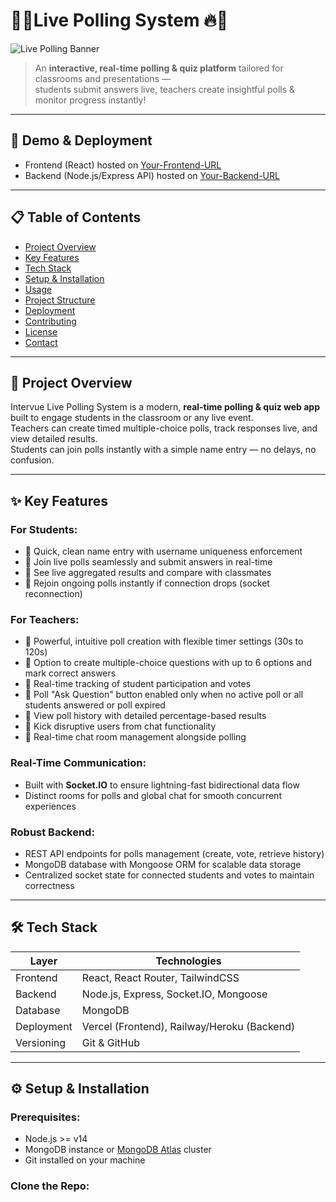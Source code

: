 # 🎉🔥Live Polling System 🔥🎉

![Live Polling Banner](https://user-images.githubusercontent.com/yourusername/banner-image-url.png)

> An **interactive, real-time polling & quiz platform** tailored for classrooms and presentations —  
> students submit answers live, teachers create insightful polls & monitor progress instantly!

---

## 🚀 Demo & Deployment

- Frontend (React) hosted on [Your-Frontend-URL](https://your-frontend-app.vercel.app)  
- Backend (Node.js/Express API) hosted on [Your-Backend-URL](https://your-backend-app.up.railway.app)  

---

## 📋 Table of Contents

- [Project Overview](#project-overview)  
- [Key Features](#key-features)  
- [Tech Stack](#tech-stack)  
- [Setup & Installation](#setup--installation)  
- [Usage](#usage)  
- [Project Structure](#project-structure)  
- [Deployment](#deployment)  
- [Contributing](#contributing)  
- [License](#license)  
- [Contact](#contact)

---

## 📖 Project Overview

Intervue Live Polling System is a modern, **real-time polling & quiz web app** built to engage students in the classroom or any live event.  
Teachers can create timed multiple-choice polls, track responses live, and view detailed results.  
Students can join polls instantly with a simple name entry — no delays, no confusion.

---

## ✨ Key Features

### For Students:
- 🔹 Quick, clean name entry with username uniqueness enforcement  
- 🔹 Join live polls seamlessly and submit answers in real-time  
- 🔹 See live aggregated results and compare with classmates  
- 🔹 Rejoin ongoing polls instantly if connection drops (socket reconnection)  

### For Teachers:
- 🔹 Powerful, intuitive poll creation with flexible timer settings (30s to 120s)  
- 🔹 Option to create multiple-choice questions with up to 6 options and mark correct answers  
- 🔹 Real-time tracking of student participation and votes  
- 🔹 Poll "Ask Question" button enabled only when no active poll or all students answered or poll expired  
- 🔹 View poll history with detailed percentage-based results  
- 🔹 Kick disruptive users from chat functionality  
- 🔹 Real-time chat room management alongside polling  

### Real-Time Communication:
- Built with **Socket.IO** to ensure lightning-fast bidirectional data flow  
- Distinct rooms for polls and global chat for smooth concurrent experiences  

### Robust Backend:
- REST API endpoints for polls management (create, vote, retrieve history)  
- MongoDB database with Mongoose ORM for scalable data storage  
- Centralized socket state for connected students and votes to maintain correctness  

---

## 🛠️ Tech Stack

| Layer       | Technologies                                |
| ----------- | ------------------------------------------|
| Frontend    | React, React Router, TailwindCSS           |
| Backend     | Node.js, Express, Socket.IO, Mongoose      |
| Database    | MongoDB                                    |
| Deployment  | Vercel (Frontend), Railway/Heroku (Backend)|
| Versioning  | Git & GitHub                               |

---

## ⚙️ Setup & Installation

### Prerequisites:
- Node.js >= v14  
- MongoDB instance or [MongoDB Atlas](https://www.mongodb.com/cloud/atlas) cluster  
- Git installed on your machine

### Clone the Repo:

